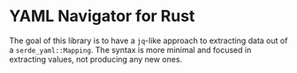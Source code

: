 # YAML Navigator for Rust

The goal of this library is to have a `jq`-like approach to extracting data out of a `serde_yaml::Mapping`.
The syntax is more minimal and focused in extracting values, not producing any new ones.

## 
